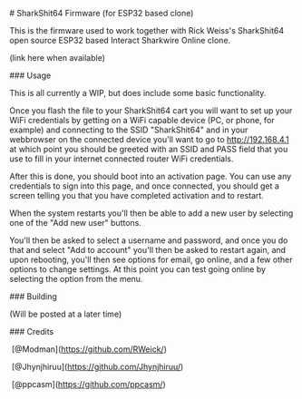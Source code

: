 \# SharkShit64 Firmware (for ESP32 based clone)



This is the firmware used to work together with Rick Weiss's SharkShit64 open source ESP32 based Interact Sharkwire Online clone.



(link here when available)



\### Usage



This is all currently a WIP, but does include some basic functionality.



Once you flash the file to your SharkShit64 cart you will want to set up your WiFi credentials by getting on a WiFi capable device (PC, or phone, for example) and connecting to the SSID "SharkShit64" and in your webbrowser on the connected device you'll want to go to http://192.168.4.1 at which point you should be greeted with an SSID and PASS field that you use to fill in your internet connected router WiFi credentials.



After this is done, you should boot into an activation page. You can use any credentials to sign into this page, and once connected, you should get a screen telling you that you have completed activation and to restart.



When the system restarts you'll then be able to add a new user by selecting one of the "Add new user" buttons.



You'll then be asked to select a username and password, and once you do that and select "Add to account" you'll then be asked to restart again, and upon rebooting, you'll then see options for email, go online, and a few other options to change settings. At this point you can test going online by selecting the option from the menu.



\### Building

(Will be posted at a later time)



\### Credits

&nbsp;\[@Modman](https://github.com/RWeick/)

&nbsp;\[@Jhynjhiruu](https://github.com/Jhynjhiruu/)

&nbsp;\[@ppcasm](https://github.com/ppcasm/)





